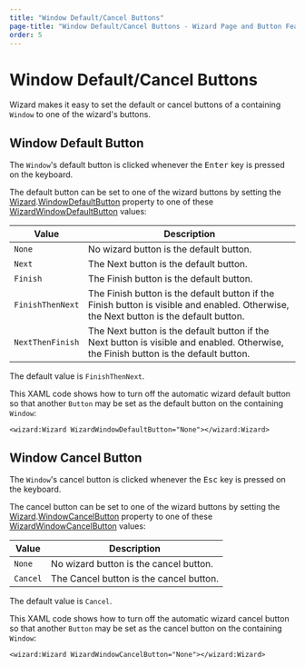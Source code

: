 ```yaml
---
title: "Window Default/Cancel Buttons"
page-title: "Window Default/Cancel Buttons - Wizard Page and Button Features"
order: 5
---
```

# Window Default/Cancel Buttons

Wizard makes it easy to set the default or cancel buttons of a containing `Window` to one of the wizard's buttons.

## Window Default Button

The `Window`'s default button is clicked whenever the <kbd>Enter</kbd> key is pressed on the keyboard.

The default button can be set to one of the wizard buttons by setting the [Wizard](xref:@ActiproUIRoot.Controls.Wizard.Wizard).[WindowDefaultButton](xref:@ActiproUIRoot.Controls.Wizard.Wizard.WindowDefaultButton) property to one of these [WizardWindowDefaultButton](xref:@ActiproUIRoot.Controls.Wizard.WizardWindowDefaultButton) values:

| Value | Description |
|-----|-----|
| `None` | No wizard button is the default button. |
| `Next` | The Next button is the default button. |
| `Finish` | The Finish button is the default button. |
| `FinishThenNext` | The Finish button is the default button if the Finish button is visible and enabled.  Otherwise, the Next button is the default button. |
| `NextThenFinish` | The Next button is the default button if the Next button is visible and enabled.  Otherwise, the Finish button is the default button. |

The default value is `FinishThenNext`.

This XAML code shows how to turn off the automatic wizard default button so that another `Button` may be set as the default button on the containing `Window`:

```xaml
<wizard:Wizard WizardWindowDefaultButton="None"></wizard:Wizard>
```

## Window Cancel Button

The `Window`'s cancel button is clicked whenever the <kbd>Esc</kbd> key is pressed on the keyboard.

The cancel button can be set to one of the wizard buttons by setting the [Wizard](xref:@ActiproUIRoot.Controls.Wizard.Wizard).[WindowCancelButton](xref:@ActiproUIRoot.Controls.Wizard.Wizard.WindowCancelButton) property to one of these [WizardWindowCancelButton](xref:@ActiproUIRoot.Controls.Wizard.WizardWindowCancelButton) values:

| Value | Description |
|-----|-----|
| `None` | No wizard button is the cancel button. |
| `Cancel` | The Cancel button is the cancel button. |

The default value is `Cancel`.

This XAML code shows how to turn off the automatic wizard cancel button so that another `Button` may be set as the cancel button on the containing `Window`:

```xaml
<wizard:Wizard WizardWindowCancelButton="None"></wizard:Wizard>
```
